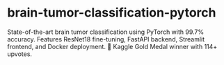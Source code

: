 # brain-tumor-classification-pytorch
 State-of-the-art brain tumor classification using PyTorch with 99.7% accuracy. Features ResNet18 fine-tuning, FastAPI backend, Streamlit frontend, and Docker deployment. 🥇 Kaggle Gold Medal winner with 114+ upvotes.
